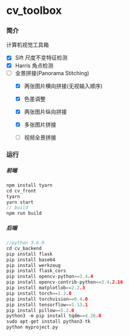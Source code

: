 # cv_toolbox

### 简介

计算机视觉工具箱

- [x] Sift 尺度不变特征检测
- [x] Harris 角点检测
- [ ] 全景拼接(Panorama Stitching)
	- [x] 两张图片横向拼接(无视输入顺序)
	- [x] 色差调整
	- [x] 两张图片纵向拼接
	- [x] 多张图片拼接
	- [ ] 视频全景拼接


### 运行

##### 前端

```c++
npm install tyarn
cd cv_front
tyarn
yarn start
// build
npm run build
```

##### 后端

```c++
//python 3.6.9
cd cv_backend
pip install flask
pip install base64
pip install werkzeug
pip install flask_cors 
pip install opencv-python==3.4.4
pip install opencv-contrib-python==3.4.2.16
pip install matplotlob==2.2.3
pip install torch==1.2.0
pip install torchvision==0.4.0
pip install tensorflow==1.13.1
pip install pillow==5.2.0
python3 -m pip install tqdm==4.26.0
sudo apt-get install python3-tk 
python myproject.py
```

